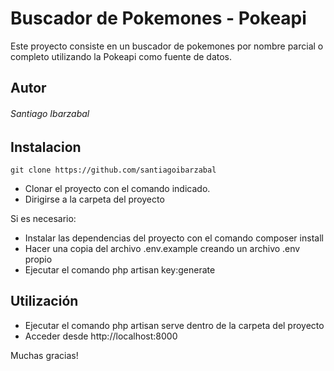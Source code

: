 # Buscador de Pokemones - Pokeapi

Este proyecto consiste en un buscador de pokemones por nombre parcial o completo utilizando la Pokeapi como fuente de datos. 

## Autor

###### Santiago Ibarzabal

## Instalacion

```git clone https://github.com/santiagoibarzabal```

- Clonar el proyecto con el comando indicado.
- Dirigirse a la carpeta del proyecto

Si es necesario:

- Instalar las dependencias del proyecto con el comando composer install
- Hacer una copia del archivo .env.example creando un archivo .env propio
- Ejecutar el comando php artisan key:generate

## Utilización

- Ejecutar el comando php artisan serve dentro de la carpeta del proyecto
- Acceder desde http://localhost:8000


Muchas gracias! 

